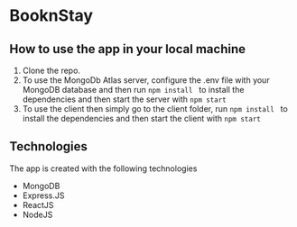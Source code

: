 # BooknStay




## How to use the app in your local machine
1. Clone the repo.
2. To use the MongoDb Atlas server, configure the .env file with your MongoDB database and then run ```npm install ``` to install the dependencies and then start the server with ```npm start ```
3. To use the client then simply go to the client folder, run ```npm install ``` to install the dependencies and then start the client with ```npm start ```

## Technologies

The app is created with the following technologies

* MongoDB
* Express.JS
* ReactJS
* NodeJS
